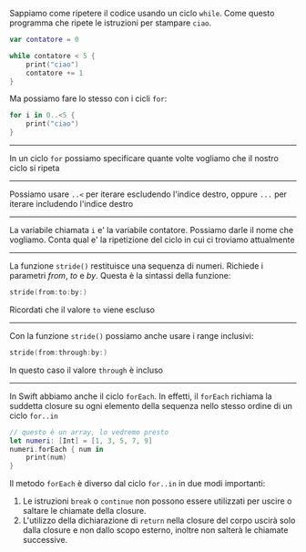 Sappiamo come ripetere il codice usando un ciclo `while`.
Come questo programma che ripete le istruzioni per stampare `ciao`.
```swift
var contatore = 0

while contatore < 5 {
    print("ciao")
    contatore += 1
}
```
Ma possiamo fare lo stesso con i cicli `for`:
```swift
for i in 0..<5 {
    print("ciao")
}
```

---

In un ciclo `for` possiamo specificare quante volte vogliamo che il nostro ciclo si ripeta

---

Possiamo usare `..<` per iterare escludendo l'indice destro, oppure `...` per iterare includendo l'indice destro

---

La variabile chiamata `i` e' la variabile contatore.
Possiamo darle il nome che vogliamo.
Conta qual e' la ripetizione del ciclo in cui ci troviamo attualmente

---

La funzione `stride()` restituisce una sequenza di numeri.
Richiede i parametri _from_, _to_ e _by_.
Questa è la sintassi della funzione:
```swift
stride(from:to:by:)
```
Ricordati che il valore `to` viene escluso

---

Con la funzione `stride()` possiamo anche usare i range inclusivi:
```swift
stride(from:through:by:)
```
In questo caso il valore `through` è incluso

---

In Swift abbiamo anche il ciclo `forEach`.
In effetti, il `forEach` richiama la suddetta closure su ogni elemento della sequenza nello stesso ordine di un ciclo `for..in`
```swift
// questo è un array, lo vedremo presto
let numeri: [Int] = [1, 3, 5, 7, 9] 
numeri.forEach { num in 
    print(num)
}
```
Il metodo `forEach` è diverso dal ciclo `for..in` in due modi importanti:
1. Le istruzioni `break` o `continue` non possono essere utilizzati per uscire o saltare le chiamate della closure.
2. L'utilizzo della dichiarazione di `return` nella closure del corpo uscirà solo dalla closure e non dallo scopo esterno, inoltre non salterà le chiamate successive.
